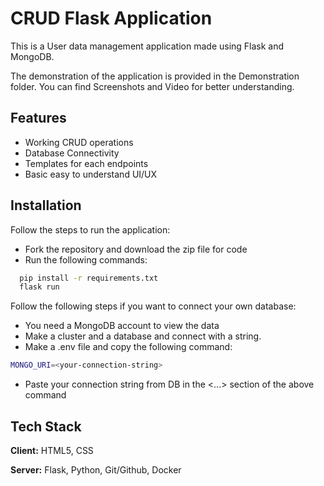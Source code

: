 
# CRUD Flask Application

This is a User data management application made using Flask and MongoDB.

The demonstration of the application is provided in the Demonstration folder. You can find Screenshots and Video for better understanding.

## Features

- Working CRUD operations
- Database Connectivity
- Templates for each endpoints
- Basic easy to understand UI/UX


## Installation
Follow the steps to run the application:
- Fork the repository and download the zip file for code
- Run the following commands:

```bash
  pip install -r requirements.txt
  flask run
```
Follow the following steps if you want to connect your own database:
- You need a MongoDB account to view the data
- Make a cluster and a database and connect with a string.
- Make a .env file and copy the following command:
```bash 
MONGO_URI=<your-connection-string>
```
- Paste your connection string from DB in the <...> section of the above command

## Tech Stack

**Client:** HTML5, CSS

**Server:** Flask, Python, Git/Github, Docker

